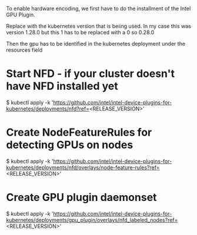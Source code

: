 To enable hardware encoding, we first have to do the installment of the Intel GPU Plugin. 

Replace <Release version> with the kubernetes version that is beiing used. In my case this was version 1.28.0 but this 1 has to be replaced with a 0 so 0.28.0

Then the gpu has to be identified in the kubernetes deployment under the resources field

# Start NFD - if your cluster doesn't have NFD installed yet
$ kubectl apply -k 'https://github.com/intel/intel-device-plugins-for-kubernetes/deployments/nfd?ref=<RELEASE_VERSION>'

# Create NodeFeatureRules for detecting GPUs on nodes
$ kubectl apply -k 'https://github.com/intel/intel-device-plugins-for-kubernetes/deployments/nfd/overlays/node-feature-rules?ref=<RELEASE_VERSION>'

# Create GPU plugin daemonset
$ kubectl apply -k 'https://github.com/intel/intel-device-plugins-for-kubernetes/deployments/gpu_plugin/overlays/nfd_labeled_nodes?ref=<RELEASE_VERSION>'
